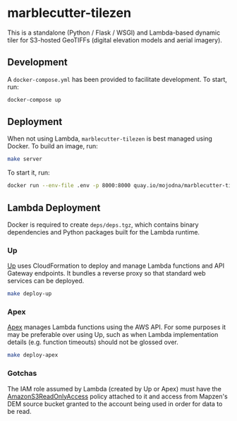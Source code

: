 # marblecutter-tilezen

This is a standalone (Python / Flask / WSGI) and Lambda-based dynamic tiler for
S3-hosted GeoTIFFs (digital elevation models and aerial imagery).

## Development

A `docker-compose.yml` has been provided to facilitate development. To start,
run:

```bash
docker-compose up
```

## Deployment

When not using Lambda, `marblecutter-tilezen` is best managed using Docker. To
build an image, run:

```bash
make server
```

To start it, run:

```bash
docker run --env-file .env -p 8000:8000 quay.io/mojodna/marblecutter-tilezen
```

## Lambda Deployment

Docker is required to create `deps/deps.tgz`, which contains binary dependencies
and Python packages built for the Lambda runtime.

### Up

[Up](https://github.com/apex/up) uses CloudFormation to deploy and manage Lambda
functions and API Gateway endpoints. It bundles a reverse proxy so that standard
web services can be deployed.

```bash
make deploy-up
```

### Apex

[Apex](https://github.com/apex/apex) manages Lambda functions using the AWS API.
For some purposes it may be preferable over using Up, such as when Lambda
implementation details (e.g. function timeouts) should not be glossed over.

```bash
make deploy-apex
```

### Gotchas

The IAM role assumed by Lambda (created by Up or Apex) must have the
[AmazonS3ReadOnlyAccess](https://console.aws.amazon.com/iam/home?region=us-east-1#policies/arn:aws:iam::aws:policy/AmazonS3ReadOnlyAccess)
policy attached to it and access from Mapzen's DEM source bucket granted to the
account being used in order for data to be read.
